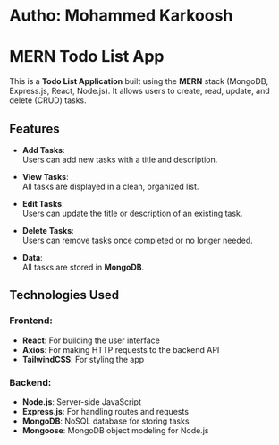 # Autho: Mohammed Karkoosh

# MERN Todo List App

This is a **Todo List Application** built using the **MERN** stack (MongoDB, Express.js, React, Node.js). It allows users to create, read, update, and delete (CRUD) tasks.

## Features

- **Add Tasks**:  
  Users can add new tasks with a title and description.

- **View Tasks**:  
  All tasks are displayed in a clean, organized list.

- **Edit Tasks**:  
  Users can update the title or description of an existing task.

- **Delete Tasks**:  
  Users can remove tasks once completed or no longer needed.

- **Data**:  
  All tasks are stored in **MongoDB**.

## Technologies Used

### Frontend:

- **React**: For building the user interface
- **Axios**: For making HTTP requests to the backend API
- **TailwindCSS**: For styling the app

### Backend:

- **Node.js**: Server-side JavaScript
- **Express.js**: For handling routes and requests
- **MongoDB**: NoSQL database for storing tasks
- **Mongoose**: MongoDB object modeling for Node.js
